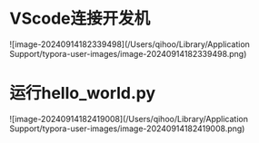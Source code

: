 # VScode连接开发机

![image-20240914182339498](/Users/qihoo/Library/Application Support/typora-user-images/image-20240914182339498.png)

# 运行hello_world.py

![image-20240914182419008](/Users/qihoo/Library/Application Support/typora-user-images/image-20240914182419008.png)
